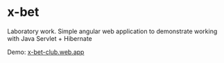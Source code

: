 # x-bet
Laboratory work. Simple angular web application to demonstrate working with Java Servlet + Hibernate

Demo: [x-bet-club.web.app](https://x-bet-club.web.app/)
